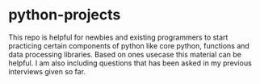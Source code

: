 # python-projects
This repo is helpful for newbies and existing programmers to start practicing certain components of python like core python, functions and data processing libraries.
Based on ones usecase this material can be helpful.
 I am also including questions that has been asked in my previous interviews given so far.